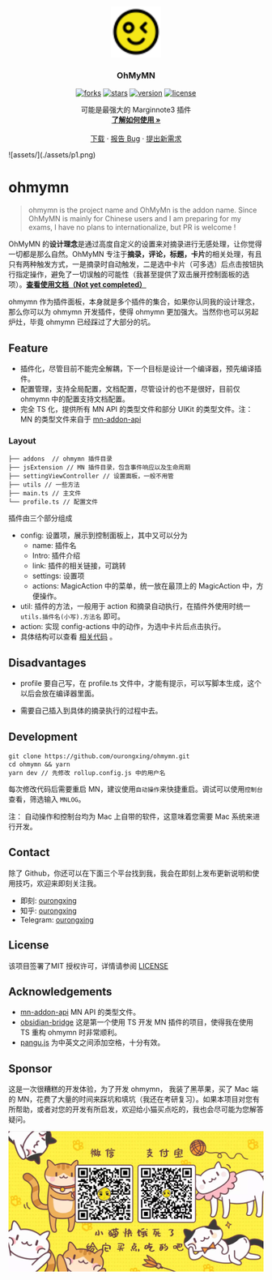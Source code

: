 

<p align="center">
  <a href="https://github.com/ourongxing/ohmymn">
    <img src="assets/logo.svg" alt="Logo" width="100" height="100">
  </a>
  <h3 align="center">OhMyMN</h3>
<p align="center">
  <a href="https://github.com/ourongxing/ohmymn/network/members"><img src="https://img.shields.io/github/forks/ourongxing/ohmymn.svg?style=flat" alt="forks"></a>
  <a href="https://github.com/ourongxing/ohmymn/stargazers"><img src="https://img.shields.io/github/stars/ourongxing/ohmymn.svg?style=flat" alt="stars"></a>
  <a href="https://github.com/ourongxing/ohmymn/blob/main/package.json"><img src="https://img.shields.io/badge/ohmymn-v0.9.0-orange" alt="version"></a>
    <a href="https://github.com/ourongxing/ohmymn/blob/main/LICENSE"><img src="https://img.shields.io/badge/license-MIT-green" alt="license"></a>
</p>
  <p align="center">
  可能是最强大的 Marginnote3 插件
    <br />
    <a href="https://github.com/ourongxing/ohmymn"><strong>了解如何使用 »</strong></a>
    <br />
    <br />
    <a href="https://github.com/ourongxing/ohmymn/releases">下载</a> ·
    <a href="https://github.com/ourongxing/ohmymn/issues">报告 Bug</a> ·
    <a href="https://github.com/ourongxing/ohmymn/issues">提出新需求</a>
  </p>
</p>
![assets/](./assets/p1.png)



# ohmymn

> ohmymn is the project name and OhMyMn is the addon name. Since OhMyMN is mainly for Chinese users and I am preparing for my exams, I have no plans to internationalize, but PR is welcome !

OhMyMN 的**设计理念**是通过高度自定义的设置来对摘录进行无感处理，让你觉得一切都是那么自然。OhMyMN 专注于**摘录，评论，标题，卡片**的相关处理，有且只有两种触发方式，一是摘录时自动触发，二是选中卡片（可多选）后点击按钮执行指定操作，避免了一切误触的可能性（我甚至提供了双击展开控制面板的选项）。[**查看使用文档（Not yet completed）**](https://github.com/ourongxing/ohmymn)

ohmymn 作为插件面板，本身就是多个插件的集合，如果你认同我的设计理念，那么你可以为 ohmymn 开发插件，使得 ohmymn 更加强大。当然你也可以另起炉灶，毕竟 ohmymn 已经踩过了大部分的坑。

## Feature

- 插件化，尽管目前不能完全解耦，下一个目标是设计一个编译器，预先编译插件。
- 配置管理，支持全局配置，文档配置，尽管设计的也不是很好，目前仅 ohmymn 中的配置支持文档配置。
- 完全 TS 化，提供所有 MN API 的类型文件和部分 UIKit 的类型文件。注：MN 的类型文件来自于 [mn-addon-api](https://github.com/aidenlx/mn-addon-api)

### Layout

```shell
├── addons  // ohmymn 插件目录
├── jsExtension // MN 插件目录，包含事件响应以及生命周期
├── settingViewController // 设置面板，一般不用管
├── utils // 一些方法
├── main.ts // 主文件
└── profile.ts // 配置文件
```

插件由三个部分组成

- config: 设置项，展示到控制面板上，其中又可以分为
  - name: 插件名
  - Intro: 插件介绍
  - link: 插件的相关链接，可跳转
  - settings: 设置项
  - actions: MagicAction 中的菜单，统一放在最顶上的 MagicAction 中，方便操作。
- util: 插件的方法，一般用于 action 和摘录自动执行，在插件外使用时统一 `utils.插件名(小写).方法名` 即可。
- action: 实现 config-actions 中的动作，为选中卡片后点击执行。
- 具体结构可以查看 [相关代码](https://github.com/ourongxing/ohmymn/blob/main/src/addons/addon-anotherautotitle.ts) 。

## Disadvantages

- profile 要自己写，在 profile.ts 文件中，才能有提示，可以写脚本生成，这个以后会放在编译器里面。

- 需要自己插入到具体的摘录执行的过程中去。

## Development

```shell
git clone https://github.com/ourongxing/ohmymn.git
cd ohmymn && yarn
yarn dev // 先修改 rollup.config.js 中的用户名
```

每次修改代码后需要重启 MN，建议使用`自动操作`来快捷重启。调试可以使用`控制台`查看，筛选输入 `MNLOG`。

注： 自动操作和控制台均为 Mac 上自带的软件，这意味着您需要 Mac 系统来进行开发。

## Contact

除了 Github，你还可以在下面三个平台找到我，我会在即刻上发布更新说明和使用技巧，欢迎来即刻关注我。

* 即刻: [ourongxing](https://m.okjike.com/users/7f422d5d-d79a-4f45-9880-b89d64d7f37a)
* 知乎: [ourongxing](https://www.zhihu.com/people/ourongxing)
* Telegram: [ourongxing](https://t.me/orongxing)

## License

该项目签署了MIT 授权许可，详情请参阅 [LICENSE](https://github.com/ourongxing/ohmymn/blob/main/LICENSE)

## Acknowledgements

* [mn-addon-api](https://github.com/aidenlx/mn-addon-api)  MN API 的类型文件。
* [obsidian-bridge](https://github.com/aidenlx/obsidian-bridge) 这是第一个使用 TS 开发 MN 插件的项目，使得我在使用 TS 重构 ohmymn 时非常顺利。
* [pangu.js](https://github.com/vinta/pangu.js) 为中英文之间添加空格，十分有效。

## Sponsor

这是一次很糟糕的开发体验，为了开发 ohmymn， 我装了黑苹果，买了 Mac 端的 MN，花费了大量的时间来踩坑和填坑（我还在考研复习）。如果本项目对您有所帮助，或者对您的开发有所启发，欢迎给小猫买点吃的，我也会尽可能为您解答疑问。

![donate](assets/donate.gif)
